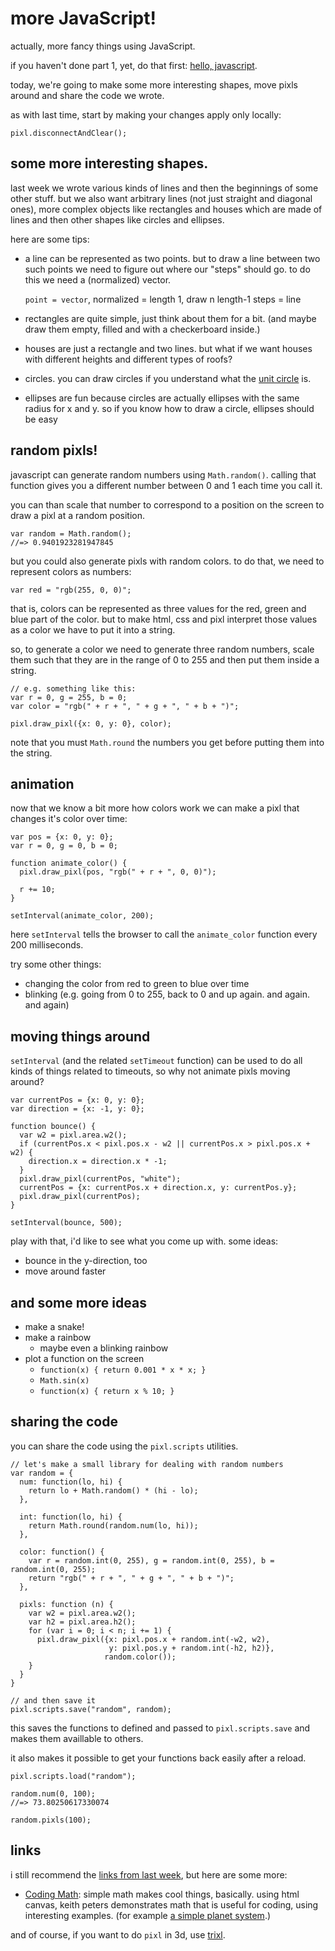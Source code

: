 # more JavaScript!

actually, more fancy things using JavaScript.

if you haven't done part 1, yet, do that first: [hello, javascript](2014-01-28-hello-javascript.md).

today, we're going to make some more interesting shapes, move pixls
around and share the code we wrote.

as with last time, start by making your changes apply only locally:

    pixl.disconnectAndClear();

## some more interesting shapes.

last week we wrote various kinds of lines and then the beginnings of some
other stuff. but we also want arbitrary lines (not just straight and diagonal
ones), more complex objects like rectangles and houses which are made of
lines and then other shapes like circles and ellipses.

here are some tips:

* a line can be represented as two points. but to draw a line between two such
    points we need to figure out where our "steps" should go. to do this we
    need a (normalized) vector.

    `point = vector`, normalized = length 1, draw n length-1 steps = line
* rectangles are quite simple, just think about them for a bit. (and maybe
    draw them empty, filled and with a checkerboard inside.)
* houses are just a rectangle and two lines. but what if we want houses with
    different heights and different types of roofs?
* circles. you can draw circles if you understand what the [unit circle](https://en.wikipedia.org/wiki/Unit_circle)
    is.
* ellipses are fun because circles are actually ellipses with the same radius
    for x and y. so if you know how to draw a  circle, ellipses should be
    easy

## random pixls!

javascript can generate random numbers using `Math.random()`. calling that
function gives you a different number between 0 and 1 each time you call it.

you can than scale that number to correspond to a position on the screen to
draw a pixl at a random position.

    var random = Math.random();
    //=> 0.9401923281947845

but you could also generate pixls with random colors. to do that, we need
to represent colors as numbers:

    var red = "rgb(255, 0, 0)";

that is, colors can be represented as three values for the red, green and
blue part of the color. but to make html, css and pixl interpret those values
as a color we have to put it into a string.

so, to generate a color we need to generate three random numbers, scale them
such that they are in the range of 0 to 255 and then put them inside a string.

    // e.g. something like this:
    var r = 0, g = 255, b = 0;
    var color = "rgb(" + r + ", " + g + ", " + b + ")";

    pixl.draw_pixl({x: 0, y: 0}, color);

note that you must `Math.round` the numbers you get before putting them into
the string.

## animation

now that we know a bit more how colors work we can make a pixl that changes it's
color over time:

    var pos = {x: 0, y: 0};
    var r = 0, g = 0, b = 0;

    function animate_color() {
      pixl.draw_pixl(pos, "rgb(" + r + ", 0, 0)");

      r += 10;
    }

    setInterval(animate_color, 200);

here `setInterval` tells the browser to call the `animate_color` function every
200 milliseconds.

try some other things:

* changing the color from red to green to blue over time
* blinking (e.g. going from 0 to 255, back to 0 and up again. and again. and again)

## moving things around

`setInterval` (and the related `setTimeout` function) can be used to do all kinds of
things related to timeouts, so why not animate pixls moving around?

    var currentPos = {x: 0, y: 0};
    var direction = {x: -1, y: 0};

    function bounce() {
      var w2 = pixl.area.w2();
      if (currentPos.x < pixl.pos.x - w2 || currentPos.x > pixl.pos.x + w2) {
        direction.x = direction.x * -1;
      }
      pixl.draw_pixl(currentPos, "white");
      currentPos = {x: currentPos.x + direction.x, y: currentPos.y};
      pixl.draw_pixl(currentPos);
    }

    setInterval(bounce, 500);

play with that, i'd like to see what you come up with. some ideas:

* bounce in the y-direction, too
* move around faster

## and some more ideas

* make a snake!
* make a rainbow
    - maybe even a blinking rainbow
* plot a function on the screen
    - `function(x) { return 0.001 * x * x; }`
    - `Math.sin(x)`
    - `function(x) { return x % 10; }`

## sharing the code

you can share the code using the `pixl.scripts` utilities.

    // let's make a small library for dealing with random numbers
    var random = {
      num: function(lo, hi) {
        return lo + Math.random() * (hi - lo);
      },

      int: function(lo, hi) {
        return Math.round(random.num(lo, hi));
      },

      color: function() {
        var r = random.int(0, 255), g = random.int(0, 255), b = random.int(0, 255);
        return "rgb(" + r + ", " + g + ", " + b + ")";
      },

      pixls: function (n) {
        var w2 = pixl.area.w2();
        var h2 = pixl.area.h2();
        for (var i = 0; i < n; i += 1) {
          pixl.draw_pixl({x: pixl.pos.x + random.int(-w2, w2),
                          y: pixl.pos.y + random.int(-h2, h2)},
                         random.color());
        }
      }
    }

    // and then save it
    pixl.scripts.save("random", random);

this saves the functions to defined and passed to `pixl.scripts.save` and
makes them availlable to others.

it also makes it possible to get your functions back easily after a reload.

    pixl.scripts.load("random");

    random.num(0, 100);
    //=> 73.80250617330074

    random.pixls(100);

## links

i still recommend the [links from last week](2014-01-28-hello-javascript.md#phew), but
here are some more:

* [Coding Math](http://youtube.com/user/CodingMath/videos): simple math makes cool things,
    basically. using html canvas, keith peters demonstrates math that is useful for coding,
    using interesting examples. (for example [a simple planet system](http://www.youtube.com/watch?v=EhDtJxX0sCA).)

and of course, if you want to do `pixl` in 3d, use [trixl](http://pixl.papill0n.org/3).
